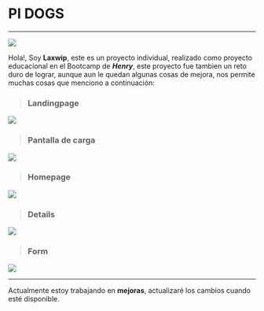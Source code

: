 # PI DOGS

---

[![](https://res.cloudinary.com/dpk2wmbsb/image/upload/v1714011985/imgPiDogs/003_axx5md.png)](laxwipdogs.netlify.app)


Hola!, Soy **Laxwip**, este es un proyecto individual, realizado como proyecto educacional en el Bootcamp de ***Henry***, este proyecto fue tambien un reto duro de lograr, aunque aun le quedan algunas cosas de mejora, nos permite muchas cosas que menciono a continuación:

> ### Landingpage
 
![](https://res.cloudinary.com/dpk2wmbsb/image/upload/v1714011987/imgPiDogs/001_p6kyti.png)

> ### Pantalla de carga

![](https://res.cloudinary.com/dpk2wmbsb/image/upload/v1714011971/imgPiDogs/002_iixyqc.jpg)

> ### Homepage

![](https://res.cloudinary.com/dpk2wmbsb/image/upload/v1714011985/imgPiDogs/003_axx5md.png)

> ### Details

![](https://res.cloudinary.com/dpk2wmbsb/image/upload/v1714011971/imgPiDogs/004_prhkfm.png)

> ### Form

![](https://res.cloudinary.com/dpk2wmbsb/image/upload/v1714011972/imgPiDogs/005_lj9jsx.png)

---

Actualmente estoy trabajando en **mejoras**, actualizaré los cambios cuando esté disponible.